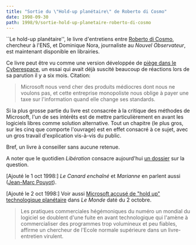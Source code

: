 ```yaml
---
title: "Sortie du \"Hold-up planétaire\" de Roberto di Cosmo"
date: 1998-09-30
path: 1998/9/sortie-hold-up-planetaire-roberto-di-cosmo
---
```


<P>
``Le hold-up planétaire'', le livre d'entretiens entre <A HREF="http://www.dmi.ens.fr/~dicosmo/">Roberto di Cosmo</A>, chercheur
à l'ENS, et Dominique Nora, journaliste au <EM>Nouvel Observateur</EM>,
est maintenant disponible en librairies.
</P>

<P>
Ce livre peut être vu comme une version développée de <A HREF="http://www.mmedium.com/dossiers/piege/">piège dans le
Cyberespace</A>, un essai qui avait déjà suscité beaucoup de réactions
lors de sa parution il y a six mois.
Citation:
</P>

<BLOCKQUOTE>
Microsoft nous vend cher des produits médiocres dont nous ne voulons
pas, et cette entreprise monopoliste nous oblige à payer une taxe sur
l'information quand elle change ses standards.
</BLOCKQUOTE>
<P>
Si la plus grosse partie du livre est consacrée à la critique des méthodes
de Microsoft, l'un de ses intérêts est de mettre particulièrement en avant
les logiciels libres comme solution alternative. Tout un chapitre (le
plus gros, sur les cinq que comporte l'ouvrage) est en effet consacré à ce
sujet, avec un gros travail d'explication vis-à-vis du public.
</P>

<P>
Bref, un livre à conseiller sans aucune retenue.
</P>

<P>
A noter que le quotidien <EM>Libération</EM> consacre aujourd'hui
<A HREF="http://www.liberation.fr/quotidien/semaine/980930merv.html">un dossier</A> sur la question.
</P>

<P>
[Ajouté le 1 oct 1998:] <EM>Le Canard enchaîné</EM> et <EM>Marianne</EM>
en parlent aussi (<A HREF="mailto:jmp@scalaire.fr">Jean-Marc Pouyot</A>).
</P>

<P>
[Ajouté le 2 oct 1998:] Voir aussi <A HREF="http://www.lemonde.fr/actu/nvtechno/gates/holdup/index.html">Microsoft
accusé de "hold up" technologique planétaire</A> dans <EM>Le Monde</EM>
daté du 2 octobre.
</P>

<BLOCKQUOTE>
Les pratiques commerciales hégémoniques du numéro un mondial
du logiciel se doublent d'une fuite en avant technologique qui
l'amène à commercialiser des programmes trop volumineux et peu
fiables, affirme un chercheur de l'Ecole normale supérieure dans
un livre-entretien virulent.
</BLOCKQUOTE>


